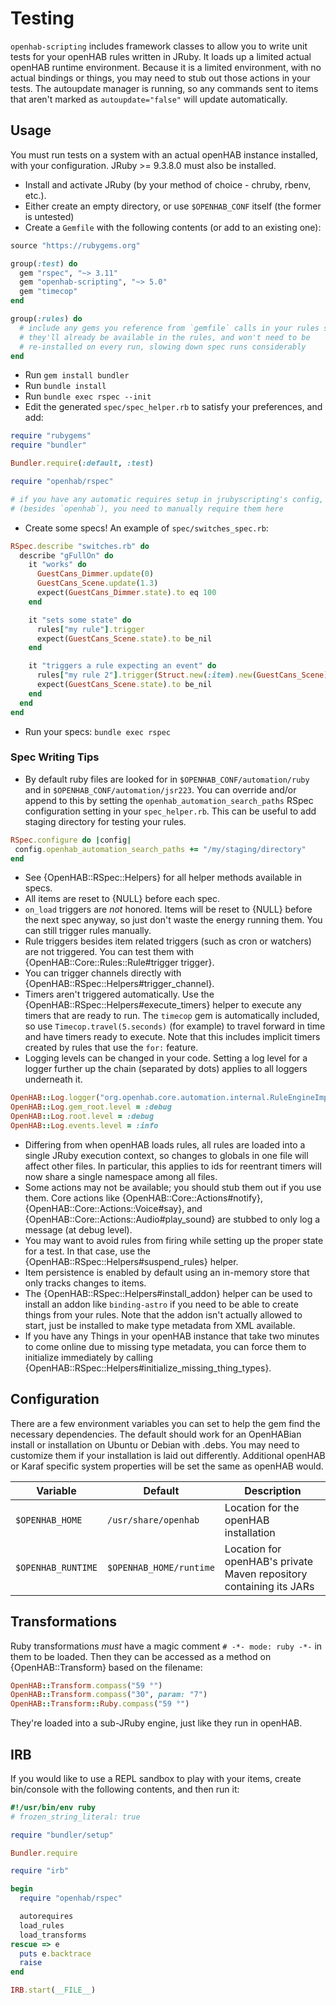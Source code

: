 <!--
# @title Testing Your Rules
# @description Instructions on how to write tests for your own openHAB automation rules with JRuby Scripting
-->

# Testing

`openhab-scripting` includes framework classes to allow you to write unit tests
for your openHAB rules written in JRuby. It loads up a limited actual openHAB runtime
environment. Because it is a limited environment, with no actual bindings or things,
you may need to stub out those actions in your tests. The autoupdate manager is
running, so any commands sent to items that aren't marked as `autoupdate="false"` will
update automatically.

## Usage

You must run tests on a system with an actual openHAB instance installed, with your
configuration. JRuby >= 9.3.8.0 must also be installed.

- Install and activate JRuby (by your method of choice - chruby, rbenv, etc.).
- Either create an empty directory, or use `$OPENHAB_CONF` itself (the former
   is untested)
- Create a `Gemfile` with the following contents (or add to an existing one):

```ruby
source "https://rubygems.org"

group(:test) do
  gem "rspec", "~> 3.11"
  gem "openhab-scripting", "~> 5.0"
  gem "timecop"
end

group(:rules) do
  # include any gems you reference from `gemfile` calls in your rules so that
  # they'll already be available in the rules, and won't need to be
  # re-installed on every run, slowing down spec runs considerably
end
```

- Run `gem install bundler`
- Run `bundle install`
- Run `bundle exec rspec --init`
- Edit the generated `spec/spec_helper.rb` to satisfy your preferences, and
 add:

```ruby
require "rubygems"
require "bundler"

Bundler.require(:default, :test)

require "openhab/rspec"

# if you have any automatic requires setup in jrubyscripting's config,
# (besides `openhab`), you need to manually require them here
```

- Create some specs! An example of `spec/switches_spec.rb`:

```ruby
RSpec.describe "switches.rb" do
  describe "gFullOn" do
    it "works" do
      GuestCans_Dimmer.update(0)
      GuestCans_Scene.update(1.3)
      expect(GuestCans_Dimmer.state).to eq 100
    end

    it "sets some state" do
      rules["my rule"].trigger
      expect(GuestCans_Scene.state).to be_nil
    end

    it "triggers a rule expecting an event" do
      rules["my rule 2"].trigger(Struct.new(:item).new(GuestCans_Scene))
      expect(GuestCans_Scene.state).to be_nil
    end
  end
end
```

- Run your specs: `bundle exec rspec`

### Spec Writing Tips

- By default ruby files are looked for in `$OPENHAB_CONF/automation/ruby` and in `$OPENHAB_CONF/automation/jsr223`. You can override and/or append to this by setting the `openhab_automation_search_paths` RSpec configuration setting in your `spec_helper.rb`. This can be useful to add staging directory for testing your rules.

 ```ruby
RSpec.configure do |config|
  config.openhab_automation_search_paths += "/my/staging/directory"
end
 ```

- See {OpenHAB::RSpec::Helpers} for all helper methods available in specs.
- All items are reset to {NULL} before each spec.
- `on_load` triggers are _not_ honored. Items will be reset to {NULL} before
   the next spec anyway, so just don't waste the energy running them. You
   can still trigger rules manually.
- Rule triggers besides item related triggers (such as cron or watchers)
   are not triggered. You can test them with {OpenHAB::Core::Rules::Rule#trigger trigger}.
- You can trigger channels directly with {OpenHAB::RSpec::Helpers#trigger_channel}.
- Timers aren't triggered automatically. Use the {OpenHAB::RSpec::Helpers#execute_timers}
   helper to execute any timers that are ready to run. The `timecop` gem is
   automatically included, so use `Timecop.travel(5.seconds)` (for example)
   to travel forward in time and have timers ready to execute. Note that this
   includes implicit timers created by rules that use the `for:` feature.
- Logging levels can be changed in your code. Setting a log level for a logger
   further up the chain (separated by dots) applies to all loggers underneath
   it.

```ruby
OpenHAB::Log.logger("org.openhab.core.automation.internal.RuleEngineImpl").level = :debug
OpenHAB::Log.gem_root.level = :debug
OpenHAB::Log.root.level = :debug
OpenHAB::Log.events.level = :info
```

- Differing from when openHAB loads rules, all rules are loaded into a single
   JRuby execution context, so changes to globals in one file will affect other
   files. In particular, this applies to ids for reentrant timers will now share
   a single namespace among all files.
- Some actions may not be available; you should stub them out if you use them.
   Core actions like {OpenHAB::Core::Actions#notify}, {OpenHAB::Core::Actions::Voice#say},
   and {OpenHAB::Core::Actions::Audio#play_sound} are stubbed to only log a message
   (at debug level).
- You may want to avoid rules from firing while setting up the proper state for
   a test. In that case, use the {OpenHAB::RSpec::Helpers#suspend_rules} helper.
- Item persistence is enabled by default using an in-memory store that only
   tracks changes to items.
- The {OpenHAB::RSpec::Helpers#install_addon} helper can be used to install an
   addon like `binding-astro` if you need to be able to create things from your
   rules. Note that the addon isn't actually allowed to start, just be installed to
   make type metadata from XML available.
- If you have any Things in your openHAB instance that take two minutes to come
  online due to missing type metadata, you can force them to initialize
  immediately by calling {OpenHAB::RSpec::Helpers#initialize_missing_thing_types}.

## Configuration

There are a few environment variables you can set to help the gem find the
necessary dependencies. The default should work for an OpenHABian install
or installation on Ubuntu or Debian with .debs. You may need to customize them
if your installation is laid out differently. Additional openHAB or Karaf
specific system properties will be set the same as openHAB would.

| Variable           | Default                 | Description                                                         |
| ------------------ | ----------------------- | ------------------------------------------------------------------- |
| `$OPENHAB_HOME`    | `/usr/share/openhab`    | Location for the openHAB installation                               |
| `$OPENHAB_RUNTIME` | `$OPENHAB_HOME/runtime` | Location for openHAB's private Maven repository containing its JARs |

## Transformations

Ruby transformations _must_ have a magic comment `# -*- mode: ruby -*-` in them to be loaded.
Then they can be accessed as a method on {OpenHAB::Transform} based on the filename:

```ruby
OpenHAB::Transform.compass("59 °")
OpenHAB::Transform.compass("30", param: "7")
OpenHAB::Transform::Ruby.compass("59 °")
```

They're loaded into a sub-JRuby engine, just like they run in openHAB.

## IRB

If you would like to use a REPL sandbox to play with your items,
create bin/console with the following contents, and then run it:

```ruby
#!/usr/bin/env ruby
# frozen_string_literal: true

require "bundler/setup"

Bundler.require

require "irb"

begin
  require "openhab/rspec"

  autorequires
  load_rules
  load_transforms
rescue => e
  puts e.backtrace
  raise
end

IRB.start(__FILE__)
```
